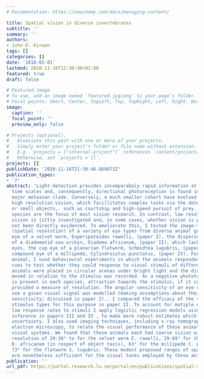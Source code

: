 ```yaml
---
# Documentation: https://wowchemy.com/docs/managing-content/

title: Spatial vision in diverse invertebrates
subtitle: ''
summary: ''
authors:
- John D. Kirwan
tags: []
categories: []
date: '2018-01-01'
lastmod: 2020-11-16T22:30:48+01:00
featured: true
draft: false

# Featured image
# To use, add an image named `featured.jpg/png` to your page's folder.
# Focal points: Smart, Center, TopLeft, Top, TopRight, Left, Right, BottomLeft, Bottom, BottomRight.
image:
  caption: ''
  focal_point: ''
  preview_only: false

# Projects (optional).
#   Associate this post with one or more of your projects.
#   Simply enter your project's folder or file name without extension.
#   E.g. `projects = ["internal-project"]` references `content/project/deep-learning/index.md`.
#   Otherwise, set `projects = []`.
projects: []
publishDate: '2020-11-16T21:30:46.869073Z'
publication_types:
- '7'
abstract: 'Light-detection provides incomparabaly rapid information at a range of
  time scales and, consequently, directional photoreception is found in almost every
  major metazoan clade. Conversely, a much smaller cohort have evolved sophisticated
  high resolution vision, which facillitates complex tasks via the detection of fast
  or small objects,. such as courtship and high-speed pursuit of prey. A few such
  species are the focus of most vision research. In contrast, low resolution image-forming
  vision is little investigated and, in some cases, whether vision is present has
  not been directly evidenced. To ameliorate this, I tested the image-forming capability
  (spatial resolution) of a variety of eye types from diverse animal groups: the camera
  eye of a velvet worm, Euperipatoides rowelli, (paper I), the dispersed visual system
  of a diadematid sea urchin, Diadema africanum, (paper II), which lacks discrete
  eyes, the cup eye of a planarian flatworm, Schmidtea lugubris, (paper III) and the
  compound eye of a millipede, Cylindroiulus punctatus, (paper IV). For each study
  animal, I used behavioural experiments in which the animals responded to dark visual
  cues to test whether they could response to visual stimuli of different sizes. The
  animals were placed in circular arenas under bright light and the direction they
  moved in relation to the stimulus was recorded. As a negative phototaxis response
  is present in each species, attraction towards the stimulus, if it could be resolved
  provided a measure of resolution. The angular sensitivity of an eye required to
  see a given visual signal was modelled (making assumptions about their contrast
  sensitivity; discussed in paper I).. I compared the efficacy of the various visual
  stimulus types for this purpose in paper II. To account for mutiple effects and
  low response rates to stimuli I apply logistic regression models using Bayesian
  inference in papers III and IV , to make more robust estimates which better express
  uncertainty. I also used imaging techniques, including x-ray tomography and transmission
  electron microscopy, to relate the visual performance of these animals to their
  visual systems. We found that these animals each had coarse vision with a spatial
  resolution of 20-30° to for the velvet worm E. rowelli, 29-69° for the sea urchin
  D. africanum (in respect of object taxis), 63° for the millipede C. punctatus and
  73° for the flatworm S. lugubris. These modest proposed ranges of spatial resolution
  are nonetheless sufficient for the visual tasks employed by these animals.'
publication: ''
url_pdf: https://portal.research.lu.se/portal/en/publications/spatial-vision-in-diverse-invertebrates(dc76fe19-18de-49e6-955a-47d1a084760c).html
---
```

